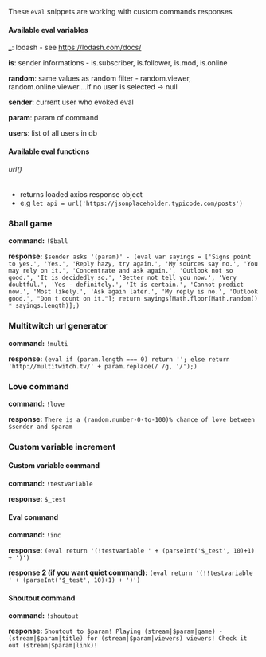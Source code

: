 These `eval` snippets are working with custom commands responses

#### Available eval variables
**_**: lodash - see https://lodash.com/docs/

**is**: sender informations - is.subscriber, is.follower, is.mod, is.online

**random**: same values as random filter - random.viewer, random.online.viewer....if no user is selected -> null

**sender**: current user who evoked eval

**param**: param of command

**users**: list of all users in db

#### Available eval functions
###### url()
  - returns loaded axios response object
  - e.g `let api = url('https://jsonplaceholder.typicode.com/posts')`

### 8ball game
**command:** `!8ball`

**response:** `$sender asks '(param)' - (eval var sayings = ['Signs point to yes.', 'Yes.', 'Reply hazy, try again.', 'My sources say no.', 'You may rely on it.', 'Concentrate and ask again.', 'Outlook not so good.', 'It is decidedly so.', 'Better not tell you now.', 'Very doubtful.', 'Yes - definitely.', 'It is certain.', 'Cannot predict now.', 'Most likely.', 'Ask again later.', 'My reply is no.', 'Outlook good.', "Don't count on it."]; return sayings[Math.floor(Math.random() * sayings.length)];)`

### Multitwitch url generator
**command:** `!multi`

**response:** `(eval if (param.length === 0) return ''; else return 'http://multitwitch.tv/' + param.replace(/ /g, '/');)`

### Love command

**command:** `!love`

**response:** `There is a (random.number-0-to-100)% chance of love between $sender and $param`

### Custom variable increment
#### Custom variable command
**command:** `!testvariable `

**response:** `$_test`

#### Eval command
**command:** `!inc`

**response:** `(eval return '(!testvariable ' + (parseInt('$_test', 10)+1) + ')')`

**response 2 (if you want quiet command):** `(eval return '(!!testvariable ' + (parseInt('$_test', 10)+1) + ')')`

#### Shoutout command
**command:** `!shoutout`

**response:** `Shoutout to $param! Playing (stream|$param|game) - (stream|$param|title) for (stream|$param|viewers) viewers! Check it out (stream|$param|link)!`